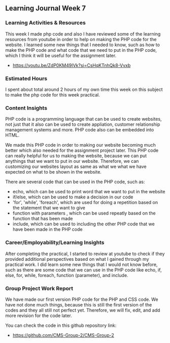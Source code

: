 ## Learning Journal Week 7

### Learning Activities & Resources
This week I made php code and also I have reviewed some of the learning resources from youtube in order to help on making the PHP code for the website.
I learned some new things that I needed to know, such as how to make the PHP code and what code that we need to put in the PHP code, 
which I think it will be useful for the assignment later.
- https://youtu.be/ZdP0KM49IVk?si=CsHqKTnhQk8-Vvxb

### Estimated Hours
I spent about total around 2 hours of my own time this week on this subject to make the php code for this week practical.

### Content Insights
PHP code is a programming language that can be used to create websites, not just that it also can be used to create appliation, customer relationship management systems and more.
PHP code also can be embedded into HTML.

We made this PHP code in order to making our website becoming much better which also needed for the assignment project later.
This PHP code can really helpful for us to making the website, because we can put anythings that we want to put in our website. 
Therefore, we can customizing our websites layout as same as what we what we have expected on what to be shown in the website.

There are several code that can be used in the PHP code, such as: 
- echo, which can be used to print word that we want to put in the website
- if/else, which can be used to make a decision in our code
- 'for', 'while', 'foreach', which are used for doing a repetition based on the statement that we want to give
- function with parameters , which can be used repeatly based on the function that has been made
- include, which can be used to including the other PHP code that we have been made in the PHP code

### Career/Employability/Learning Insights
After completing the practical, I started to review at youtube to check if they provided additional perspectives based on
what I gained through my practical work. I did learn some new things that I would not know before, such as there are some code that we can use
in the PHP code like echo, if, else, for, while, foreach, function (parameter), and include.

### Group Project Work Report
We have made our first version PHP code for the PHP and CSS code. We have not done much things, because this is still the first version of the codes and
they all still not perfect yet. Therefore, we will fix, edit, and add more revision for the code later. 

You can check the code in this github repository link:
- https://github.com/CMS-Group-2/CMS-Group-2
